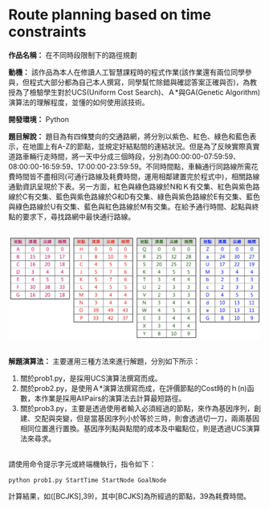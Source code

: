 # Route planning based on time constraints

**作品名稱：** 在不同時段限制下的路徑規劃
	
**動機：** 該作品為本人在修讀人工智慧課程時的程式作業(該作業還有兩位同學參與，但程式大部分都為自己本人撰寫，同學幫忙除錯與確認答案正確與否)，為教授為了檢驗學生對於UCS(Uniform Cost Search)、Ａ*與GA(Genetic Algorithm)演算法的理解程度，並懂的如何使用該技術。

**開發環境：** Python

**題目解說：** 題目為有四條雙向的交通路網，將分別以紫色、紅色、綠色和藍色表示，在地圖上有A-Z的節點，並規定好結點間的連結狀況。但是為了反映實際真實道路車輛行走時間，將一天中分成三個時段，分別為00:00:00-07:59:59、08:00:00-16:59:59、17:00:00-23:59:59。不同時間點，車輛通行同路線所需花費時間皆不盡相同(可通行路線及耗費時間，運用相鄰建置完於程式中)，相關路線通勤資訊呈現於下表。另一方面，紅色與綠色路線於N和Ｋ有交集、紅色與紫色路線於C有交集、藍色與紫色路線於G和D有交集、綠色與紫色路線於E有交集、藍色與綠色路線於U有交集、藍色與紅色路線於M有交集。在給予通行時間、起點與終點的要求下，尋找路網中最快通行路線。

<br>
<div align="center">
	<img src="./路線資訊.png" alt="Editor" width="500">
</div>
<br>

**解題演算法：** 
主要運用三種方法來進行解題，分別如下所示：
<br>
1. 關於prob1.py，是採用UCS演算法撰寫而成。
2. 關於prob2.py，是使用Ａ*演算法撰寫而成，在評價節點的Cost時的ｈ(n)函數，本作業是採用AllPairs的演算法去計算最短路徑。
3. 關於prob3.py，主要是透過使用者輸入必須經過的節點，來作為基因序列，創建、交配與突變，但是當基因序列小於等於三時，則會透過切一刀，兩兩基因相同位置進行置換。基因序列點與點間的成本及中繼點位，則是透過UCS演算法來尋求。
<br>
請使用命令提示字元或終端機執行，指令如下：
<br>

```python
python prob1.py StartTime StartNode GoalNode
```

計算結果，如([BCJKS],39)，其中[BCJKS]為所經過的節點，39為耗費時間。
